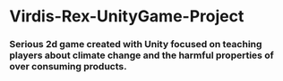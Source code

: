 # Virdis-Rex-UnityGame-Project

### Serious 2d game created with Unity focused on teaching players about climate change and the harmful properties of over consuming products. 
